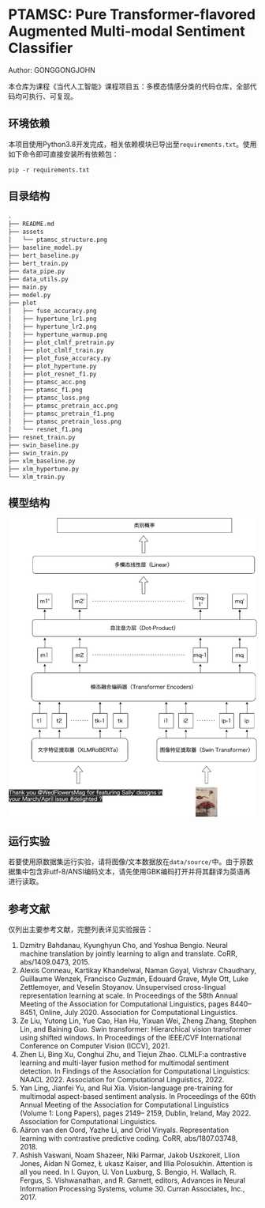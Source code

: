 # PTAMSC: Pure Transformer-flavored Augmented Multi-modal Sentiment Classifier

Author: GONGGONGJOHN

本仓库为课程《当代人工智能》课程项目五：多模态情感分类的代码仓库，全部代码均可执行、可复现。

## 环境依赖

本项目使用Python3.8开发完成，相关依赖模块已导出至`requirements.txt`。使用如下命令即可直接安装所有依赖包：

```shell
pip -r requirements.txt
```

## 目录结构

```
.
├── README.md
├── assets
│   └── ptamsc_structure.png
├── baseline_model.py
├── bert_baseline.py
├── bert_train.py
├── data_pipe.py
├── data_utils.py
├── main.py
├── model.py
├── plot
│   ├── fuse_accuracy.png
│   ├── hypertune_lr1.png
│   ├── hypertune_lr2.png
│   ├── hypertune_warmup.png
│   ├── plot_clmlf_pretrain.py
│   ├── plot_clmlf_train.py
│   ├── plot_fuse_accuracy.py
│   ├── plot_hypertune.py
│   ├── plot_resnet_f1.py
│   ├── ptamsc_acc.png
│   ├── ptamsc_f1.png
│   ├── ptamsc_loss.png
│   ├── ptamsc_pretrain_acc.png
│   ├── ptamsc_pretrain_f1.png
│   ├── ptamsc_pretrain_loss.png
│   └── resnet_f1.png
├── resnet_train.py
├── swin_baseline.py
├── swin_train.py
├── xlm_baseline.py
├── xlm_hypertune.py
└── xlm_train.py
```

## 模型结构

![structure](assets/ptamsc_structure.png)

## 运行实验

若要使用原数据集运行实验，请将图像/文本数据放在`data/source/`中。由于原数据集中包含非utf-8/ANSI编码文本，请先使用GBK编码打开并将其翻译为英语再进行读取。


## 参考文献

仅列出主要参考文献，完整列表详见实验报告：

1. Dzmitry Bahdanau, Kyunghyun Cho, and Yoshua Bengio. Neural machine translation by jointly learning to align and translate. CoRR, abs/1409.0473, 2015.
2. Alexis Conneau, Kartikay Khandelwal, Naman Goyal, Vishrav Chaudhary, Guillaume Wenzek, Francisco Guzmán, Edouard Grave, Myle Ott, Luke Zettlemoyer, and Veselin Stoyanov. Unsupervised cross-lingual representation learning at scale. In Proceedings of the 58th Annual Meeting of the Association for Computational Linguistics, pages 8440–8451, Online, July 2020. Association for Computational Linguistics.
3. Ze Liu, Yutong Lin, Yue Cao, Han Hu, Yixuan Wei, Zheng Zhang, Stephen Lin, and Baining Guo. Swin transformer: Hierarchical vision transformer using shifted windows. In Proceedings of the IEEE/CVF International Conference on Computer Vision (ICCV), 2021.
4. Zhen Li, Bing Xu, Conghui Zhu, and Tiejun Zhao. CLMLF:a contrastive learning and multi-layer fusion method for multimodal sentiment detection. In Findings of the Association for Computational Linguistics: NAACL 2022. Association for Computational Linguistics, 2022.
5. Yan Ling, Jianfei Yu, and Rui Xia. Vision-language pre-training for multimodal aspect-based sentiment analysis. In Proceedings of the 60th Annual Meeting of the Association for Computational Linguistics (Volume 1: Long Papers), pages 2149– 2159, Dublin, Ireland, May 2022. Association for Computational Linguistics.
6. Aäron van den Oord, Yazhe Li, and Oriol Vinyals. Representation learning with contrastive predictive coding. CoRR, abs/1807.03748, 2018.
7. Ashish Vaswani, Noam Shazeer, Niki Parmar, Jakob Uszkoreit, Llion Jones, Aidan N Gomez, Ł ukasz Kaiser, and Illia Polosukhin. Attention is all you need. In I. Guyon, U. Von Luxburg, S. Bengio, H. Wallach, R. Fergus, S. Vishwanathan, and R. Garnett, editors, Advances in Neural Information Processing Systems, volume 30. Curran Associates, Inc., 2017.


